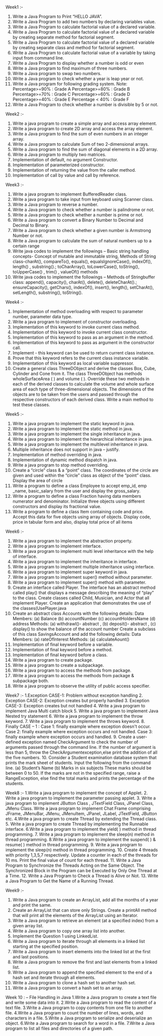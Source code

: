 Week1 :-
1. Write a Java Program to Print “HELLO JAVA”.
2. Write a Java Program to add two numbers by declaring variables value.
3. Write a Java Program to calculate factorial value of a declared variable.
4. Write a Java Program to calculate factorial value of a declared variable by creating separate
method for factorial segment.
5. Write a Java Program to calculate factorial value of a declared variable by creating separate class
and method for factorial segment.
6. Write a Java Program to calculate factorial value of a variable by taking input from command line.
7. Write a Java Program to display whether a number is odd or even
8. Write a Java program to find maximum of three numbers.
9. Write a Java program to swap two numbers.
10. Write a Java program to check whether a year is leap year or not.
11. Write a Java program for following grading system.
Note: Percentage>=90% : Grade A
Percentage>=80% : Grade B
Percentage>=70% : Grade C
Percentage>=60% : Grade D
Percentage>=40% : Grade E
Percentage < 40% : Grade F
12. Write a Java Program to check whether a number is divisible by 5 or not.

Week2 :-
1. Write a java program to create a simple array and access array element.
2. Write a java program to create 2D array and access the array element.
3. Write a Java program to find the sum of even numbers in an integer array.
4. Write a Java program to calculate Sum of two 2-dimensional arrays.
5. Write a Java program to find the sum of diagonal elements in a 2D array.
6. Write a Java program to multiply two matrices.
7. Implementation of default, no argument Constructor.
8. Implementation of parameterized constructor.
9. Implementation of returning the value from the caller method.
10. Implementation of call by value and call by reference.

Week3 :-
1. Write a java program to implement BufferedReader class.
2. Write a java program to take input from keyboard using Scanner class.
3. Write a Java program to reverse a number.
4. Write a Java program to check whether a number is palindrome or not.
5. Write a Java program to check whether a number is prime or not.
6. Write a Java program to convert a Binary Number to Decimal and Decimal to Binary.
7. Write a Java program to check whether a given number is Armstrong Number or not.
8. Write a Java program to calculate the sum of natural numbers up to a certain range
9. Write java codes to implement the followings – Basic string handling concepts- Concept of
mutable and immutable string, Methods of String class-charAt(), compareTo(), equals(),
equalsIgnoreCase(), indexOf(), length() , substring().; toCharArray(), toLowerCase(), toString(),
toUpperCase() , trim() , valueOf() methods
10. Write java codes to implement the followings – Methods of Stringbuffer class: append(),
capacity(), charAt(), delete(), deleteCharAt().; ensureCapacity(), getChars(), indexOf(), insert(),
length(), setCharAt(), setLength(), substring(), toString().

Week4 :-
1. Implementation of method overloading with respect to parameter number, parameter data type.
2. Write a java program to implement of constructor overloading.
3. Implementation of this keyword to invoke current class method.
4. Implementation of this keyword to invoke current class constructor.
5. Implementation of this keyword to pass as an argument in the method.
6. Implementation of this keyword to pass as argument in the constructor call.
7. Implement - this keyword can be used to return current class instance.
8. Prove that this keyword refers to the current class instance variable.
9. Implementation of this keyword as local variable suppressor.
10. Create a general class ThreeDObject and derive the classes Box, Cube, Cylinder and Cone from it.
The class ThreeDObject has methods wholeSurfaceArea ( ) and volume ( ). Override these two
methods in each of the derived classes to calculate the volume and whole surface area of each type
of three-dimensional objects. The dimensions of the objects are to be taken from the users and
passed through the respective constructors of each derived class. Write a main method to test these
classes.

Week5 :-
1. Write a java program to implement the static keyword in java.
2. Write a java program to implement the static method in java.
3. Write a java program to implement the single inheritance in java.
4. Write a java program to implement the hierarchical inheritance in java.
5. Write a java program to implement the multilevel inheritance in java.
6. Multiple inheritance does not support in java – justify.
7. Implementation of method overriding in java.
8. Implementation of dynamic method dispatch in java.
9. Write a java program to stop method overriding.
10. Create a “circle” class & a “point” class. The coordinates of the circle are given and used within
the “circle” class as object of the “point” class. Display the area of circle
11. Write a program to define a class Employee to accept emp_id, emp _name, basic_salary from the
user and display the gross_salary.
12. Write a program to define a class Fraction having data members numerator and denominator.
Initialize three objects using different constructors and display its fractional value.
13. Write a program to define a class Item containing code and price. Accept this data for five
objects using array of objects. Display code, price in tabular form and also, display total price of all
items

Week6 :-
1. Write a java program to implement the abstraction property.
2. Write a java program to implement interface.
3. Write a java program to implement multi level inheritance with the help of interface.
4. Write a java program to implement the inheritance in interface.
5. Write a java program to implement multiple inheritance using interface.
6. Write a java program to implement super keyword in java.
7. Write a java program to implement super() method without parameter.
8. Write a java program to implement super() method with parameter.
9. Create an interface called Player. The interface has an abstract method called play() that displays a
message describing the meaning of “play” to the class. Create classes called Child, Musician, and
Actor that all implement Player. Create an application that demonstrates the use of the
classes(UsePlayer.java
10. Create an abstract class Accounts with the following details:
Data Members: (a) Balance (b) accountNumber (c) accountHoldersName (d) address
Methods: (a) withdrawl()- abstract , (b) deposit()- abstract , (c) display() to show the balance of the
account number
Create a subclass of this class SavingsAccount and add the following details:
Data Members: (a) rateOfInterest Methods: (a) calculateAount()
11. Implementation of final keyword before a variable.
12. Implementation of final keyword before a method.
13. Implementation of final keyword before a class.
14. Write a java program to create package.
15. Write a java program to create a subpackage.
16. Write a java program to access the methods from package.
17. Write a java program to access the methods from package & subpackage both.
18. Write a java program to observe the utility of public access specifier.

Week7 :-
1.Exception CASE-1: Problem without exception handling
2. Exception CASE-2: Exception creates but properly handled
3. Exception CASE-3: Exception creates but not handled
4. Write a java program to implement Java Multi catch block
5. Write a java program to implement Java Nested try statement
6. Write a java program to implement the throw keyword.
7. Write a java program to implement the throws keyword.
8. Finally CASE – 1 : Case 1: finally example where exception doesn't occur.
Case 2: finally example where exception occurs and not handled.
Case 3: finally example where exception occurs and handled.
9. Create a user-defined exception named CheckArgument to check the number of arguments
passed through the command line. If the number of argument is less than 5, throw the
CheckArgumentexception,else print the addition of all the five numbers.
10. Consider a Student examination database system that prints the mark sheet of students. Input
the following from the command line.
(a) Student’s Name
(b) Marks in six subjects These marks should be between 0 to 50. If the marks are not in the specified
range, raise a RangeException, else find the total marks and prints the percentage of the students.

Week8 :-
1.Write a java program to implement the concept of Applet.
2. Write a java program to implement the parameter passing applet.
3. Write a java program to implement JButton Class , JTextField Class, JPanel Class, JMenu Class.
Write a java program to implement Chat Frame comprising JFrame, JMenuBar, JMenu, JMenuItem,
JPanel, JLabel, JTextField, JButton etc.
4.Write a java program to create Thread by extending the Thread class.
5. Write a java program to create Thread by implementing the Runnable interface.
6.Write a java program to implement the yield( ) method in thread programming.
7. Write a java program to implement the sleep(n) method in thread programming.
8.Write a java program to implement the suspend( ) & resume( ) method in thread programming.
9. Write a java program to implement the sleep(n) method in thread programming.
10. Create 4 threads with priority 1,3,5,7 respectively. Update a counter in each of the threads for 10
ms. Print the final value of count for each thread.
11. Write a Java Program to Synchronize the Threads Acting on the Same Object. The Synchronized
Block in the Program can be Executed by Only One Thread at a Time.
12. Write a Java Program to Check a Thread is Alive or Not.
13. Write a Java Program to Get the Name of a Running Thread.

Week9 :-
1. Write a Java program to create an ArrayList, add all the months of a year and print the same.
2. Create an ArrayList that can store only Strings. Create a printAll method that will print all the
elements of the ArrayList using an Iterator.
3. Write a Java program to retrieve an element (at a specified index) from a given array list.
4. Write a Java program to copy one array list into another.
5. Implement the Question 1 using LinkedList.
6. Write a Java program to iterate through all elements in a linked list starting at the specified
position.
7. Write a Java program to insert elements into the linked list at the first and last positions.
8. Write a Java program to remove the first and last elements from a linked list.
9. Write a Java program to append the specified element to the end of a hash set and iterate
through all elements.
10. Write a Java program to clone a hash set to another hash set.
11. Write a Java program to convert a hash set to an array.

Week 10 : – File Handling in Java
1.Write a Java program to create a text file and write some data into it.
2.Write a Java program to read the content of a text file.
3.Write a Java program to copy contents from one file to another file.
4.Write a Java program to count the number of lines, words, and characters in a file.
5.Write a Java program to serialize and deserialize an object.
6.Write a Java program to search for a word in a file.
7.Write a Java program to list all files and directories of a given path.